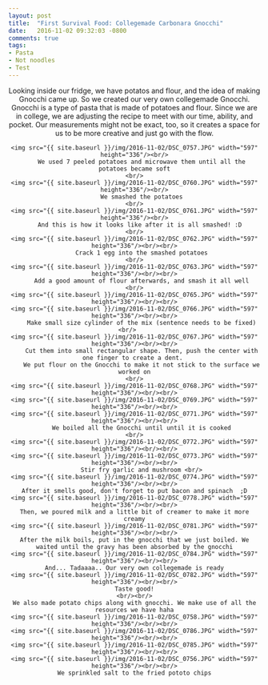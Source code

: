```yaml
---
layout: post
title:  "First Survival Food: Collegemade Carbonara Gnocchi"
date:   2016-11-02 09:32:03 -0800
comments: true
tags:
- Pasta
- Not noodles
- Test
---
```


<div align="center">

Looking inside our fridge, we have potatos and flour, and the idea of making Gnocchi came up. So we created our very own collegemade Gnocchi. Gnocchi is a type of pasta that is made of potatoes and flour.
Since we are in college, we are adjusting the recipe to meet with our time, ability, and pocket. Our measurements might not be exact, too, so it creates a space for us to be more creative and just go with the flow.

    <img src="{{ site.baseurl }}/img/2016-11-02/DSC_0757.JPG" width="597" height="336"/><br/>
        We used 7 peeled potatoes and microwave them until all the potatoes became soft
    <br/>
    <img src="{{ site.baseurl }}/img/2016-11-02/DSC_0760.JPG" width="597" height="336"/><br/>
        We smashed the potatoes
    <br/>
    <img src="{{ site.baseurl }}/img/2016-11-02/DSC_0761.JPG" width="597" height="336"/><br/>
        And this is how it looks like after it is all smashed! :D 
    <br/>
    <img src="{{ site.baseurl }}/img/2016-11-02/DSC_0762.JPG" width="597" height="336"/><br/><br/>
        Crack 1 egg into the smashed potatoes
    <br/>
    <img src="{{ site.baseurl }}/img/2016-11-02/DSC_0763.JPG" width="597" height="336"/><br/><br/>
        Add a good amount of flour afterwards, and smash it all well
    <br/>
    <img src="{{ site.baseurl }}/img/2016-11-02/DSC_0765.JPG" width="597" height="336"/><br/><br/>
    <img src="{{ site.baseurl }}/img/2016-11-02/DSC_0766.JPG" width="597" height="336"/><br/><br/>
        Make small size cylinder of the mix (sentence needs to be fixed)
    <br/>    
    <img src="{{ site.baseurl }}/img/2016-11-02/DSC_0767.JPG" width="597" height="336"/><br/><br/>
        Cut them into small rectangular shape. Then, push the center with one finger to create a dent. 
        We put flour on the Gnocchi to make it not stick to the surface we worked on
    <br/>
    <img src="{{ site.baseurl }}/img/2016-11-02/DSC_0768.JPG" width="597" height="336"/><br/><br/>
    <img src="{{ site.baseurl }}/img/2016-11-02/DSC_0769.JPG" width="597" height="336"/><br/><br/>
    <img src="{{ site.baseurl }}/img/2016-11-02/DSC_0771.JPG" width="597" height="336"/><br/><br/>
        We boiled all the Gnocchi until until it is cooked
    <br/>
    <img src="{{ site.baseurl }}/img/2016-11-02/DSC_0772.JPG" width="597" height="336"/><br/><br/>
    <img src="{{ site.baseurl }}/img/2016-11-02/DSC_0773.JPG" width="597" height="336"/><br/><br/>
        Stir fry garlic and mushroom <br/>
    <img src="{{ site.baseurl }}/img/2016-11-02/DSC_0774.JPG" width="597" height="336"/><br/><br/>
    After it smells good, don't forget to put bacon and spinach  ;D
    <img src="{{ site.baseurl }}/img/2016-11-02/DSC_0778.JPG" width="597" height="336"/><br/><br/>
    Then, we poured milk and a little bit of creamer to make it more creamy
    <img src="{{ site.baseurl }}/img/2016-11-02/DSC_0781.JPG" width="597" height="336"/><br/><br/>
    After the milk boils, put in the gnocchi that we just boiled. We waited until the gravy has been absorbed by the gnocchi
    <img src="{{ site.baseurl }}/img/2016-11-02/DSC_0784.JPG" width="597" height="336"/><br/><br/>
    And... Tadaaaa.. Our very own collegemade is ready
    <img src="{{ site.baseurl }}/img/2016-11-02/DSC_0782.JPG" width="597" height="336"/><br/><br/>
    Taste good!
    <br/><br/>
    We also made potato chips along with gnocchi. We make use of all the resources we have haha
    <img src="{{ site.baseurl }}/img/2016-11-02/DSC_0758.JPG" width="597" height="336"/><br/><br/>
    <img src="{{ site.baseurl }}/img/2016-11-02/DSC_0786.JPG" width="597" height="336"/><br/><br/>
    <img src="{{ site.baseurl }}/img/2016-11-02/DSC_0785.JPG" width="597" height="336"/><br/><br/>
    <img src="{{ site.baseurl }}/img/2016-11-02/DSC_0756.JPG" width="597" height="336"/><br/><br/>
    We sprinkled salt to the fried pototo chips
</div>